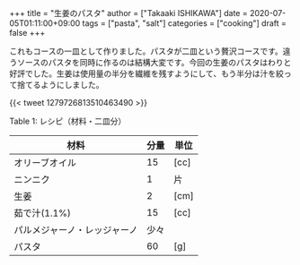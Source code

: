 +++
title = "生姜のパスタ"
author = ["Takaaki ISHIKAWA"]
date = 2020-07-05T01:11:00+09:00
tags = ["pasta", "salt"]
categories = ["cooking"]
draft = false
+++

これもコースの一皿として作りました。パスタが二皿という贅沢コースです。違うソースのパスタを同時に作るのは結構大変です。今回の生姜のパスタはわりと好評でした。生姜は使用量の半分を繊維を残すようにして、もう半分は汁を絞って捨てるようにしました。

{{< tweet 1279726813510463490 >}}

<div class="table-caption">
  <span class="table-number">Table 1</span>:
  レシピ（材料・二皿分）
</div>

| 材料           | 分量 | 単位 |
|--------------|----|----|
| オリーブオイル | 15 | [cc] |
| ニンニク       | 1  | 片   |
| 生姜           | 2  | [cm] |
| 茹で汁(1.1%)   | 15 | [cc] |
| パルメジャーノ・レッジャーノ | 少々 |      |
| パスタ         | 60 | [g]  |
